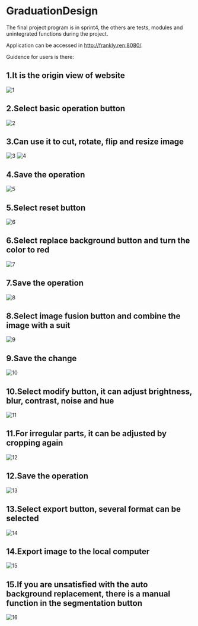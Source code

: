 # GraduationDesign

The final project program is in sprint4, the others are tests, modules and unintegrated functions during the project.

Application can be accessed in http://frankly.ren:8080/.

Guidence for users is there:

## 1.It is the origin view of website
![1](https://user-images.githubusercontent.com/89248496/234165030-a45d7438-ab11-4e15-9417-df5bf5cbbd18.png)

## 2.Select basic operation button 
![2](https://user-images.githubusercontent.com/89248496/234165035-e0ef3f63-60ee-4ad8-a7b1-ab1c6b0a81e4.png)

## 3.Can use it to cut, rotate, flip and resize image
![3](https://user-images.githubusercontent.com/89248496/234164718-0c4ef18d-5994-4866-9aae-358cda2a434d.png)
![4](https://user-images.githubusercontent.com/89248496/234164719-7794ce52-dae0-4eba-8a84-16642af6c675.png)

## 4.Save the operation
![5](https://user-images.githubusercontent.com/89248496/234164726-14c12f5a-513f-48d8-be1f-e2b3e5280398.png)

## 5.Select reset button 
![6](https://user-images.githubusercontent.com/89248496/234164729-0718a7d5-d05d-4407-91cc-e7574fd9357d.png)

## 6.Select replace background button and turn the color to red
![7](https://user-images.githubusercontent.com/89248496/234164732-5dcd549c-a7bd-4e91-9d4f-2d016cc1d79c.png)

## 7.Save the operation
![8](https://user-images.githubusercontent.com/89248496/234164738-013843ba-3da4-48e7-ac81-7093baa69e01.png)

## 8.Select image fusion button and combine the image with a suit
![9](https://user-images.githubusercontent.com/89248496/234164743-7731c2a0-d5a3-45a0-8c48-e136b685db77.png)

## 9.Save the change
![10](https://user-images.githubusercontent.com/89248496/234164747-091eeca3-3446-4840-abcb-b82ce136e2fe.png)

## 10.Select modify button, it can adjust brightness, blur, contrast, noise and hue
![11](https://user-images.githubusercontent.com/89248496/234164754-45484e2f-059f-4505-8463-c41f862f6d3b.png)

## 11.For irregular parts, it can be adjusted by cropping again
![12](https://user-images.githubusercontent.com/89248496/234164762-af8fd996-3fbc-4051-a144-757a400471ff.png)

## 12.Save the operation
![13](https://user-images.githubusercontent.com/89248496/234164769-6e185691-e0b7-4b07-9156-6be31ec522b6.png)

## 13.Select export button, several format can be selected
![14](https://user-images.githubusercontent.com/89248496/234164775-f996c1ae-cea0-472b-ae7d-9f0a9c9d81f8.png)

## 14.Export image to the local computer
![15](https://user-images.githubusercontent.com/89248496/234164784-742c67fd-44cc-4e6f-9e0f-0a1253559c3c.png)

## 15.If you are unsatisfied with the auto background replacement, there is a manual function in the segmentation button
![16](https://user-images.githubusercontent.com/89248496/234164791-e0b65da9-c08c-447c-af7a-57c39fc3275d.png)
